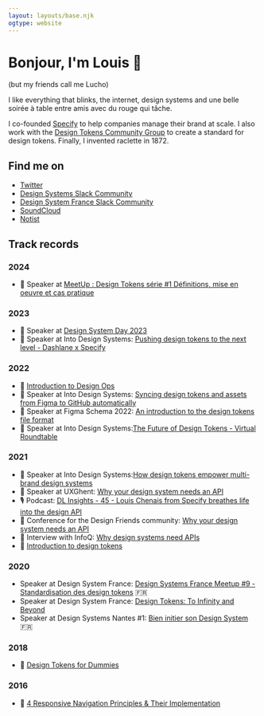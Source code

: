 ```yaml
---
layout: layouts/base.njk
ogtype: website
---
```


# Bonjour, I'm Louis 👋
(but my friends call me Lucho)

I like everything that blinks, the internet, design systems and une belle soirée à table entre amis avec du rouge qui tâche.

I co-founded [Specify](https://specifyapp.com) to help companies manage their brand at scale. I also work with the [Design Tokens Community Group](https://designtokens.org) to create a standard for design tokens. Finally, I invented raclette in 1872.

## Find me on
- [Twitter](https://twitter.com/Chuckn0risk)
- [Design Systems Slack Community](https://design-systems.slack.com/)
- [Design System France Slack Community](https://designsystemsfrance.slack.com)
- [SoundCloud](https://soundcloud.com/chuckn0risk)
- [Notist](https://noti.st/louischenais)

## Track records
### 2024
- 👥 Speaker at [MeetUp : Design Tokens série #1 Définitions, mise en oeuvre et cas pratique](https://youtu.be/mwng4iaua-s?si=5b_gxnd4sBD558-N&t=2155)

### 2023
- 👥 Speaker at [Design System Day 2023](https://noti.st/louischenais/AVgBDp/how-design-tokens-empower-brand-consistency-at-scale)
- 👥 Speaker at Into Design Systems: [Pushing design tokens to the next level - Dashlane x Specify](https://www.youtube.com/watch?v=WddIeXUvVEY)

### 2022
- 📝 [Introduction to Design Ops](https://specifyapp.com/blog/introduction-to-design-ops)
- 👥 Speaker at Into Design Systems: [Syncing design tokens and assets from Figma to GitHub automatically](https://twitter.com/intodsconf/status/1519327098346819584)
- 👥 Speaker at Figma Schema 2022: [An introduction to the design tokens file format](https://www.youtube.com/watch?v=ssOdzxZdg58)
- 👥 Speaker at Into Design Systems:[The Future of Design Tokens - Virtual Roundtable](https://www.youtube.com/watch?v=b0UK-j9YXxE)

### 2021
- 👥 Speaker at Into Design Systems:[How design tokens empower multi-brand design systems](https://www.youtube.com/watch?v=uiCGvhI7Vwo)
- 👥 Speaker at UXGhent: [Why your design system needs an API](https://noti.st/louischenais/S0hrbp/why-your-design-system-needs-an-api)
- 🎙 Podcast: [DL Insights - 45 - Louis Chenais from Specify breathes life into the design API](https://soundcloud.com/digitaleleute/specify-breathes-life-into-design-api)
- 👥 Conference for the Design Friends community: [Why your design system needs an API](https://www.meetup.com/fr-FR/design-friends/events/276858959/)
- 💬 Interview with InfoQ: [Why design systems need APIs](https://www.infoq.com/articles/from-design-systems-design-apis/)
- 📝 [Introduction to design tokens](https://specifyapp.com/blog/introduction-to-design-tokens)

### 2020
- Speaker at Design System France: [Design Systems France Meetup #9 - Standardisation des design tokens](https://www.youtube.com/watch?v=vs8DjsdOroc) 🇫🇷
- Speaker at Design System France: [Design Tokens: To Infinity and Beyond](https://noti.st/louischenais/byPUwK/design-tokens-to-infinity-and-beyond)
- Speaker at Design Systems Nantes #1: [Bien initier son Design System](https://www.youtube.com/watch?v=P9j-i_yhCM4) 🇫🇷

### 2018
- 📝 [Design Tokens for Dummies](https://uxdesign.cc/design-tokens-for-dummies-8acebf010d71)

### 2016
- 📝 [4 Responsive Navigation Principles & Their Implementation](https://medium.com/@chuckn0risk/4-responsive-navigation-principles-4f3f57a8a2d1)


